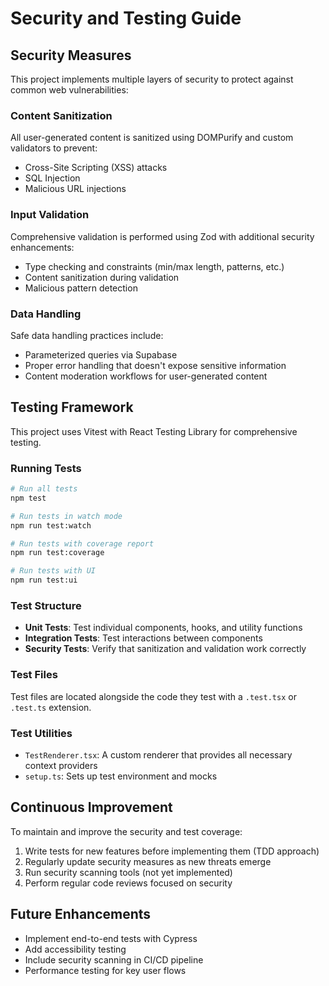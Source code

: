 
# Security and Testing Guide

## Security Measures

This project implements multiple layers of security to protect against common web vulnerabilities:

### Content Sanitization

All user-generated content is sanitized using DOMPurify and custom validators to prevent:
- Cross-Site Scripting (XSS) attacks
- SQL Injection
- Malicious URL injections

### Input Validation

Comprehensive validation is performed using Zod with additional security enhancements:
- Type checking and constraints (min/max length, patterns, etc.)
- Content sanitization during validation
- Malicious pattern detection

### Data Handling

Safe data handling practices include:
- Parameterized queries via Supabase
- Proper error handling that doesn't expose sensitive information
- Content moderation workflows for user-generated content

## Testing Framework

This project uses Vitest with React Testing Library for comprehensive testing.

### Running Tests

```bash
# Run all tests
npm test

# Run tests in watch mode
npm run test:watch

# Run tests with coverage report
npm run test:coverage

# Run tests with UI
npm run test:ui
```

### Test Structure

- **Unit Tests**: Test individual components, hooks, and utility functions
- **Integration Tests**: Test interactions between components
- **Security Tests**: Verify that sanitization and validation work correctly

### Test Files

Test files are located alongside the code they test with a `.test.tsx` or `.test.ts` extension.

### Test Utilities

- `TestRenderer.tsx`: A custom renderer that provides all necessary context providers
- `setup.ts`: Sets up test environment and mocks

## Continuous Improvement

To maintain and improve the security and test coverage:

1. Write tests for new features before implementing them (TDD approach)
2. Regularly update security measures as new threats emerge
3. Run security scanning tools (not yet implemented)
4. Perform regular code reviews focused on security

## Future Enhancements

- Implement end-to-end tests with Cypress
- Add accessibility testing
- Include security scanning in CI/CD pipeline
- Performance testing for key user flows

